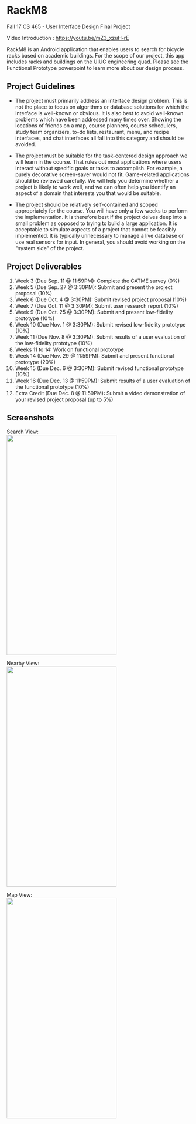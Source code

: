 # RackM8
Fall 17 CS 465 - User Interface Design Final Project

Video Introduction : https://youtu.be/mZ3_xzuH-rE

RackM8 is an Android application that enables users to search for bicycle racks based on academic buildings. For the scope of our project, this app includes racks and buildings on the UIUC engineering quad. Please see the Functional Prototype powerpoint to learn more about our design process.

## Project Guidelines
- The project must primarily address an interface design problem. This is not the place to focus on algorithms or database solutions for which the interface is well-known or obvious. It is also best to avoid well-known problems which have been addressed many times over. Showing the locations of friends on a map, course planners, course schedulers, study team organizers, to-do lists, restaurant, menu, and recipe interfaces, and chat interfaces all fall into this category and should be avoided.

- The project must be suitable for the task-centered design approach we will learn in the course. That rules out most applications where users interact without specific goals or tasks to accomplish. For example, a purely decorative screen-saver would not fit. Game-related applications should be reviewed carefully. We will help you determine whether a project is likely to work well, and we can often help you identify an aspect of a domain that interests you that would be suitable.

- The project should be relatively self-contained and scoped appropriately for the course. You will have only a few weeks to perform the implementation. It is therefore best if the project delves deep into a small problem as opposed to trying to build a large application. It is acceptable to simulate aspects of a project that cannot be feasibly implemented. It is typically unnecessary to manage a live database or use real sensors for input. In general, you should avoid working on the "system side" of the project.


## Project Deliverables
1. Week 3 (Due Sep. 11 @ 11:59PM): Complete the CATME survey (0%)
2. Week 5 (Due Sep. 27 @ 3:30PM): Submit and present the project proposal (10%)
3. Week 6 (Due Oct. 4 @ 3:30PM): Submit revised project proposal (10%)
4. Week 7 (Due Oct. 11 @ 3:30PM): Submit user research report (10%)
5. Week 9 (Due Oct. 25 @ 3:30PM): Submit and present low-fidelity prototype (10%)
6. Week 10 (Due Nov. 1 @ 3:30PM): Submit revised low-fidelity prototype (10%)
7. Week 11 (Due Nov. 8 @ 3:30PM): Submit results of a user evaluation of the low-fidelity prototype (10%)
8. Weeks 11 to 14: Work on functional prototype
9. Week 14 (Due Nov. 29 @ 11:59PM): Submit and present functional prototype (20%)
10. Week 15 (Due Dec. 6 @ 3:30PM): Submit revised functional prototype (10%)
11. Week 16 (Due Dec. 13 @ 11:59PM): Submit results of a user evaluation of the functional prototype (10%)
12. Extra Credit (Due Dec. 8 @  11:59PM): Submit a video demonstration of your revised project proposal (up to 5%)


## Screenshots
Search View:  
<img src="https://user-images.githubusercontent.com/20560019/34027433-4dd8344a-e122-11e7-8cdc-245f3bcf607c.png" width="300" height="600"/>

Nearby View:  
<img  src="https://user-images.githubusercontent.com/20560019/34027435-4f2f06b6-e122-11e7-92cc-478deed64857.png" width="300" height="600" />

Map View:  
<img src="https://user-images.githubusercontent.com/20560019/34027436-50db1ae0-e122-11e7-8dfa-8f12420cab4d.png" width="300" height="600" />
